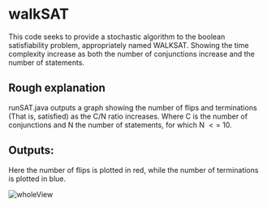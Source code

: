 # walkSAT

This code seeks to provide a stochastic algorithm to the boolean satisfiability problem, appropriately named WALKSAT. Showing the time complexity increase as both the number of conjunctions increase and the number of statements. 

## Rough explanation
runSAT.java outputs a graph showing the number of flips and terminations (That is, satisfied) as the C/N ratio increases. Where C is the number of conjunctions and N the number of statements, for which N $<=$ 10.

## Outputs:

Here the number of flips is plotted in red, while the number of terminations is plotted in blue. 

![wholeView](https://github.com/sebastian9991/walkSAT/assets/61892815/8ea3b1f3-3145-4307-9d15-e4913f434272)



